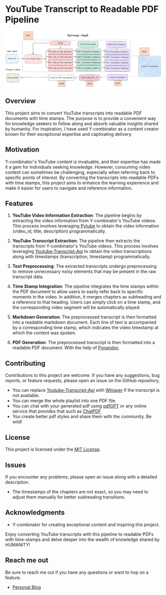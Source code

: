 # YouTube Transcript to Readable PDF Pipeline
![Pipeline](image.png)
## Overview
This project aims to convert YouTube transcripts into readable PDF documents with time stamps. The purpose is to provide a convenient way for knowledge seekers to follow along and absorb valuable insights shared by humanity. For inspiration, I have used Y-combinator as a content creator known for their exceptional expertise and captivating delivery.

## Motivation
Y-combinator's YouTube content is invaluable, and their expertise has made it a gem for individuals seeking knowledge. However, consuming video content can sometimes be challenging, especially when referring back to specific points of interest. By converting the transcripts into readable PDFs with time stamps, this project aims to enhance the learning experience and make it easier for users to navigate and reference information.

## Features
1. **YouTube Video Information Extraction**: The pipeline begins by extracting the video information from Y-combinator's YouTube videos. This process involves leveraging [Pytube](https://pytube.io/en/latest/) to obtain the video information (video_id, title, description) programmatically.

2. **YouTube Transcript Extraction**: The pipeline then extracts the transcripts from Y-combinator's YouTube videos. This process involves leveraging [Youtube-Transcript-Api](https://pypi.org/project/youtube-transcript-api/) to obtain the video transcriptions along with timestamps (transcription, timestamp) programmatically.

3. **Text Preprocessing**: The extracted transcripts undergo preprocessing to remove unnecessary noisy elements that may be present in the raw transcript data.

4. **Time Stamp Integration**: The pipeline integrates the time stamps within the PDF document to allow users to easily refer back to specific moments in the video. In addition, it merges chapters as subheading and a reference to that heading. Users can simply click on a time stamp, and the corresponding video segment will be automatically played.
   
5. **Markdown Generation**: The preprocessed transcript is then formatted into a readable markdown document. Each line of text is accompanied by a corresponding time stamp, which indicates the video timestamp at which the content was spoken.


6. **PDF Generation**: The preprocessed transcript is then formatted into a readable PDF document. With the help of [Pypandoc](https://pypi.org/project/pypandoc/)


## Contributing
Contributions to this project are welcome. If you have any suggestions, bug reports, or feature requests, please open an issue on the GitHub repository.
- You can replace [Youtube-Transcript-Api](https://pypi.org/project/youtube-transcript-api/) with [Whisper](https://github.com/openai/whisper) if the transcript is not available.
- You can merge the whole playlist into one PDF file.
- You can chat with your generated pdf using [pdfGPT](https://github.com/bhaskatripathi/pdfGPT) or any online service that provides that such as [ChatPDF](https://www.chatpdf.com/)
- You create better pdf styles and share them with the community. Be wild!
## License
This project is licensed under the [MIT License](LICENSE).

## Issues
If you encounter any problems, please open an issue along with a detailed description. 
- The timestamps of the chapters are not exact, so you may need to adjust them manually for better subheading transitions.
## Acknowledgments
- Y-combinator for creating exceptional content and inspiring this project.

Enjoy converting YouTube transcripts with this pipeline to readable PDFs with time-stamps and delve deeper into the wealth of knowledge shared by HUMANITY!

## Reach me out
Be sure to reach me out if you have any questions or want to hop on a feature.
- [Personal Blog](https://creativeself0.github.io/)